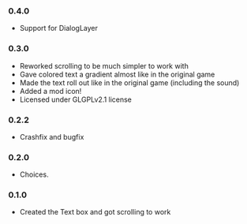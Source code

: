 ### 0.4.0
- Support for DialogLayer
### 0.3.0
- Reworked scrolling to be much simpler to work with
- Gave colored text a gradient almost like in the original game
- Made the text roll out like in the original game (including the sound)
- Added a mod icon!
- Licensed under GLGPLv2.1 license
### 0.2.2
- Crashfix and bugfix
### 0.2.0
- Choices.
### 0.1.0
- Created the Text box and got scrolling to work